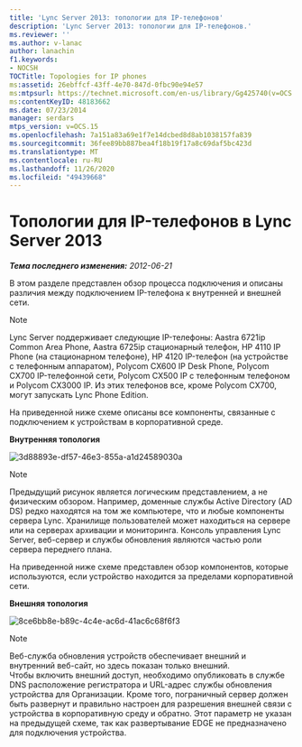 ```yaml
---
title: 'Lync Server 2013: топологии для IP-телефонов'
description: 'Lync Server 2013: топологии для IP-телефонов.'
ms.reviewer: ''
ms.author: v-lanac
author: lanachin
f1.keywords:
- NOCSH
TOCTitle: Topologies for IP phones
ms:assetid: 26ebffcf-43ff-4e70-847d-0fbc90e94e57
ms:mtpsurl: https://technet.microsoft.com/en-us/library/Gg425740(v=OCS.15)
ms:contentKeyID: 48183662
ms.date: 07/23/2014
manager: serdars
mtps_version: v=OCS.15
ms.openlocfilehash: 7a151a83a69e1f7e14dcbed8d8ab1038157fa839
ms.sourcegitcommit: 36fee89bb887bea4f18b19f17a8c69daf5bc423d
ms.translationtype: MT
ms.contentlocale: ru-RU
ms.lasthandoff: 11/26/2020
ms.locfileid: "49439668"
---
```

# <a name="topologies-for-ip-phones-in-lync-server-2013"></a>Топологии для IP-телефонов в Lync Server 2013

<div data-xmlns="http://www.w3.org/1999/xhtml">

<div class="topic" data-xmlns="http://www.w3.org/1999/xhtml" data-msxsl="urn:schemas-microsoft-com:xslt" data-cs="https://msdn.microsoft.com/">

<div data-asp="https://msdn2.microsoft.com/asp">



</div>

<div id="mainSection">

<div id="mainBody">

<span> </span>

_**Тема последнего изменения:** 2012-06-21_

В этом разделе представлен обзор процесса подключения и описаны различия между подключением IP-телефона к внутренней и внешней сети.

<div>


> [!NOTE]  
> Lync Server поддерживает следующие IP-телефоны: Aastra 6721ip Common Area Phone, Aastra 6725ip стационарный телефон, HP 4110 IP Phone (на стационарном телефоне), HP 4120 IP-телефон (на устройстве с телефонным аппаратом), Polycom CX600 IP Desk Phone, Polycom CX700 IP-телефонной сети, Polycom CX500 IP с телефонным телефоном и Polycom CX3000 IP. Из этих телефонов все, кроме Polycom CX700, могут запускать Lync Phone Edition.



</div>

На приведенной ниже схеме описаны все компоненты, связанные с подключением к устройствам в корпоративной среде.

**Внутренняя топология**

![3d88893e-df57-46e3-855a-a1d24589030a](images/Gg425740.3d88893e-df57-46e3-855a-a1d24589030a(OCS.15).jpg "3d88893e-df57-46e3-855a-a1d24589030a")

<div>


> [!NOTE]  
> Предыдущий рисунок является логическим представлением, а не физическим обзором. Например, доменные службы Active Directory (AD DS) редко находятся на том же компьютере, что и любые компоненты сервера Lync. Хранилище пользователей может находиться на сервере или на серверах архивации и мониторинга. Консоль управления Lync Server, веб-сервер и службы обновления являются частью роли сервера переднего плана.



</div>

На приведенной ниже схеме представлен обзор компонентов, которые используются, если устройство находится за пределами корпоративной сети.

**Внешняя топология**

![8ce6bb8e-b89c-4c4e-ac6d-41ac6c68f6f3](images/Gg425740.8ce6bb8e-b89c-4c4e-ac6d-41ac6c68f6f3(OCS.15).jpg "8ce6bb8e-b89c-4c4e-ac6d-41ac6c68f6f3")

<div>


> [!NOTE]  
> Веб-служба обновления устройств обеспечивает внешний и внутренний веб-сайт, но здесь показан только внешний.<BR>Чтобы включить внешний доступ, необходимо опубликовать в службе DNS расположение регистратора и URL-адрес службы обновления устройства для Организации. Кроме того, пограничный сервер должен быть развернут и правильно настроен для разрешения внешней связи с устройства в корпоративную среду и обратно. Этот параметр не указан на предыдущей схеме, так как развертывание EDGE не предназначено для подключения устройства.



</div>

</div>

<span> </span>

</div>

</div>

</div>

